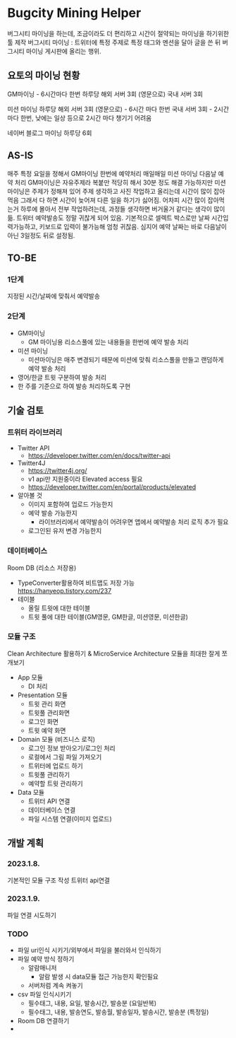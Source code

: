 # Bugcity Mining Helper

버그시티 마이닝을 하는데, 조금이라도 더 편리하고 시간이 절약되는 마이닝을 하기위한 툴 제작
버그시티 마이닝 : 트위터에 특정 주제로 특정 태그와 멘션을 달아 글을 쓴 뒤 버그시티 마이닝 게시판에 올리는 행위.

## 요토의 마이닝 현황
GM마이닝 - 6시간마다 한번
하루당
해외 서버 3회 (영문으로)
국내 서버 3회

미션 마이닝
하루당
해외 서버 3회 (영문으로) - 6시간 마다 한번
국내 서버 3회 - 2시간 마다 한번, 낮에는 일상 등으로 2시간 마다 챙기기 어려움

네이버 블로그 마이닝
하루당 6회


## AS-IS
매주 특정 요일을 정해서 GM마이닝 한번에 예약처리
매일매일 미션 마이닝 다음날 예약 처리
GM마이닝은 자유주제라 복붙만 적당히 해서 30분 정도 해결 가능하지만
미션 마이닝은 주제가 정해져 있어 주제 생각하고 사진 작업하고 올리는데 시간이 많이 잡아먹음
그래서 다 하면 시간이 늦어져 다른 일을 하기가 싫어짐.
어차피 시간 많이 잡아먹는거 하루에 몰아서 전부 작업하려는데, 과정들 생각하면 버거울거 같다는 생각이 많이 듦.
트위터 예약발송도 정말 귀찮게 되어 있음. 기본적으로 셀렉트 박스로만 날짜 시간입력가능하고, 키보드로 입력이 불가능해 엄청 귀찮음. 심지어 예약 날짜는 바로 다음날이 아닌 3일정도 뒤로 설정됨.

## TO-BE
### 1단계
지정된 시간/날짜에 맞춰서 예약발송

### 2단계
- GM마이닝
    - GM 마이닝용 리소스풀에 있는 내용들을 한번에 예약 발송 처리
- 미션 마이닝
    - 미션마이닝은 매주 변경되기 때문에 미션에 맞춰 리소스풀을 만들고 랜덤하게 예약 발송 처리
- 영어/한글 트윗 구분하여 발송 처리
- 한 주를 기준으로 하여 발송 처리하도록 구현


## 기술 검토
### 트위터 라이브러리
- Twitter API
    - https://developer.twitter.com/en/docs/twitter-api
- Twitter4J
    - https://twitter4j.org/
    - v1 api만 지원중이라 Elevated access 필요
    - https://developer.twitter.com/en/portal/products/elevated
- 알아볼 것
    - 이미지 포함하여 업로드 가능한지
    - 예약 발송 가능한지
        - 라이브러리에서 예약발송이 어려우면 앱에서 예약발송 처리 로직 추가 필요
    - 로그인된 유저 변경 가능한지
### 데이터베이스
Room DB (리소스 저장용)
- TypeConverter활용하여 비트맵도 저장 가능 https://hanyeop.tistory.com/237
- 테이블
    - 올릴 트윗에 대한 테이블
    - 트윗 풀에 대한 테이블(GM영문, GM한글, 미션영문, 미션한글)

### 모듈 구조
Clean Architecture 활용하기 & MicroService Architecture
모듈을 최대한 잘게 쪼개보기
- App 모듈
    - DI 처리
- Presentation 모듈
    - 트윗 관리 화면
    - 트윗풀 관리화면
    - 로그인 화면
    - 트윗 예약 화면
- Domain 모듈 (비즈니스 로직)
    - 로그인 정보 받아오기/로그인 처리
    - 로컬에서 그림 파일 가져오기
    - 트위터에 업로드 하기
    - 트윗풀 관리하기
    - 예약할 트윗 관리하기
- Data 모듈
    - 트위터 API 연결
    - 데이터베이스 연결
    - 파일 시스템 연결(이미지 업로드)


## 개발 계획
### 2023.1.8.
기본적인 모듈 구조 작성
트위터 api연결

### 2023.1.9.
파일 연결 시도하기 

### TODO
- 파일 uri인식 시키기/외부에서 파일을 불러와서 인식하기
- 파일 예약 방식 정하기
  - 알람매니저 
    - 알람 발생 시 data모듈 접근 가능한지 확인필요
  - 서버처럼 계속 켜놓기
- csv 파일 인식시키기
  - 필수태그, 내용, 요일, 발송시간, 발송분 (요일반복)
  - 필수태그, 내용, 발송연도, 발송월, 발송일자, 발송시간, 발송분 (특정일)
- Room DB 연결하기 
- 
